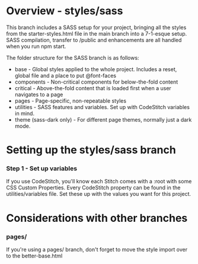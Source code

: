 # Overview - styles/sass

This branch includes a SASS setup for your project, bringing all the styles from the starter-styles.html file in the
main branch into a 7-1-esque setup. SASS compilation, transfer to /public and enhancements are all handled when you run
npm start.

The folder structure for the SASS branch is as follows:

- base - Global styles applied to the whole project. Includes a reset, global file and a place to put @font-faces
- components - Non-critical components for below-the-fold content
- critical - Above-the-fold content that is loaded first when a user navigates to a page
- pages - Page-specific, non-repeatable styles
- utilities - SASS features and variables. Set up with CodeStitch variables in mind.
- theme (sass-dark only) - For different page themes, normally just a dark mode.

<!--  -->

# Setting up the styles/sass branch

### Step 1 - Set up variables

If you use CodeStitch, you'll know each Stitch comes with a :root with some CSS Custom Properties. Every CodeStitch
property can be found in the utilities/variables file. Set these up with the values you want for this project.

<!--  -->

# Considerations with other branches

### pages/

If you're using a pages/ branch, don't forget to move the style import over to the better-base.html
